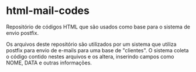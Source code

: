 # html-mail-codes
Repositório de códigos HTML que são usados como base para o sistema de envio postfix.

Os arquivos deste repositório são utilizados por um sistema que utiliza postfix para envio de e-mails para uma base de "clientes".
O sistema coleta o código contido nestes arquivos e os altera, inserindo campos como NOME, DATA e outras informações.
